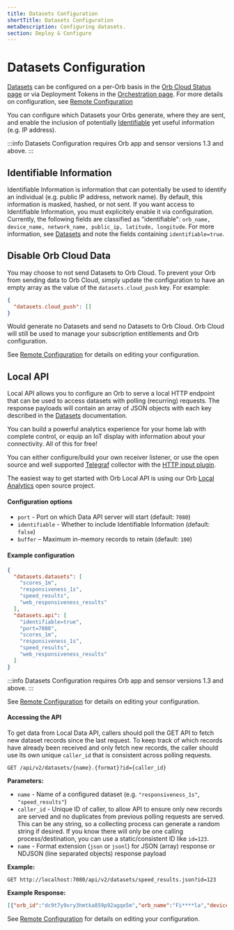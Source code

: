 ```yaml
---
title: Datasets Configuration
shortTitle: Datasets Configuration
metaDescription: Configuring datasets.
section: Deploy & Configure
---
```


# Datasets Configuration

[Datasets](/docs/deploy-and-configure/datasets) can be configured on a per-Orb basis in the [Orb Cloud Status page](https://cloud.orb.net/status) or via Deployment Tokens in the [Orchestration page](https://cloud.orb.net/orchestration). For more details on configuration, see [Remote Configuration](/docs/deploy-and-configure/configuration#remote-configuration)

You can configure which Datasets your Orbs generate, where they are sent, and enable the inclusion of potentially [Identifiable](/docs/deploy-and-configure/datasets-configuration#identifiable-information) yet useful information (e.g. IP address).

:::info
Datasets Configuration requires Orb app and sensor versions 1.3 and above.
:::

## Identifiable Information

Identifiable Information is information that can potentially be used to identify an individual (e.g. public IP address, network name). By default, this information is masked, hashed, or not sent. If you want access to Identifiable Information, you must explicitely enable it via configuiration. Currently, the following fields are classified as "identifiable": `orb_name, device_name, network_name, public_ip, latitude, longitude`. For more information, see [Datasets](/docs/deploy-and-configure/datasets) and note the fields containing `identifiable=true`.

## Disable Orb Cloud Data

You may choose to not send Datasets to Orb Cloud. To prevent your Orb from sending data to Orb Cloud, simply update the configuration to have an empty array as the value of the `datasets.cloud_push` key. For example:

```json
{
  "datasets.cloud_push": []
}
```

Would generate no Datasets and send no Datasets to Orb Cloud. Orb Cloud will still be used to manage your subscription entitlements and Orb configuration.

See [Remote Configuration](/docs/deploy-and-configure/configuration#remote-configuration) for details on editing your configuration.

## Local API

Local API allows you to configure an Orb to serve a local HTTP endpoint that can be used to access datasets with polling (recurring) requests. The response payloads will contain an array of JSON objects with each key described in the [Datasets](/docs/deploy-and-configure/datasets) documentation.

You can build a powerful analytics experience for your home lab with complete control, or equip an IoT display with information about your connectivity. All of this for free!

You can either configure/build your own receiver listener, or use the open source and well supported [Telegraf](https://www.influxdata.com/time-series-platform/telegraf/) collector with the [HTTP input plugin](https://docs.influxdata.com/influxdb/v2/write-data/no-code/use-telegraf/use-telegraf-plugins/use-http-plugin/).

The easiest way to get started with Orb Local API is using our Orb [Local Analytics](/docs/deploy-and-configure/local-analytics) open source project.

#### Configuration options

- `port` - Port on which Data API server will start (default: `7080`)
- `identifiable` - Whether to include Identifiable Information (default: `false`)
- `buffer` – Maximum in-memory records to retain (default: `100`)

#### Example configuration

```json
{
  "datasets.datasets": [
    "scores_1m",
    "responsiveness_1s",
    "speed_results",
    "web_responsiveness_results"
  ],
  "datasets.api": [
    "identifiable=true",    
    "port=7080",
    "scores_1m",
    "responsiveness_1s",
    "speed_results",
    "web_responsiveness_results"
  ]
}
```

:::info
Datasets Configuration requires Orb app and sensor versions 1.3 and above.
:::

See [Remote Configuration](/docs/deploy-and-configure/configuration#remote-configuration) for details on editing your configuration.

#### Accessing the API

To get data from Local Data API, callers should poll the GET API to fetch new dataset records since the last request. To keep track of which records have already been received and only fetch new records, the caller should use its own unique `caller_id` that is consistent across polling requests.

```
GET /api/v2/datasets/{name}.{format}?id={caller_id}
```

**Parameters:**

- `name` - Name of a configured dataset (e.g. `"responsiveness_1s"`,  `"speed_results"`)
- `caller_id` - Unique ID of caller, to allow API to ensure only new records are served and no duplicates from previous polling requests are served. This can be any string, so a collecting process can generate a random string if desired. If you know there will only be one calling process/destination, you can use a static/consistent ID like `id=123`.
- `name` - Format extension (`json` or `jsonl`) for JSON (array) response or NDJSON (line separated objects) response payload

**Example:**

```
GET http://localhost:7080/api/v2/datasets/speed_results.json?id=123
```

**Example Response:**

```json
[{"orb_id":"dc9t7y9xry3hmtka859p92agqe5m","orb_name":"Fi****la","device_name":"Fi****la","timestamp":1756935043000,"dataset":"speed","orb_version":"v1.2.3","network_type":2,"network_state":6,"country_code":"US","city":"Lynnwood","isp_name":"Ziply Fiber","public_ip":"50.125.0.0","latitude":47.8,"longitude":-122.29,"location_source":1,"speed_test_server":"https://speed.cloudflare.com/","download_kbps":518022,"upload_kbps":291284},{"orb_id":"dc9t7y9xry3hmtka859p92agqe5m","orb_name":"Fi****la","device_name":"Fi****la","timestamp":1756935051000,"dataset":"speed","orb_version":"v1.2.3","network_type":2,"network_state":6,"country_code":"US","city":"Lynnwood","isp_name":"Ziply Fiber","public_ip":"50.125.0.0","latitude":47.8,"longitude":-122.29,"location_source":1,"speed_test_server":"https://speed.cloudflare.com/","download_kbps":556665,"upload_kbps":171058}]
```

See [Remote Configuration](/docs/deploy-and-configure/configuration#remote-configuration) for details on editing your configuration.
